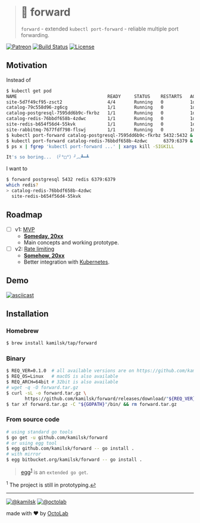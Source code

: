 > # 🎳 forward
>
> `forward` - extended `kubectl port-forward` - reliable multiple port forwarding.

[![Patreon][icon_patreon]](https://www.patreon.com/octolab)
[![Build Status][icon_build]][page_build]
[![License][icon_license]](LICENSE)

## Motivation

Instead of

```bash
$ kubectl get pod
NAME                                  READY     STATUS    RESTARTS   AGE
site-5d7f49cf95-zsct2                 4/4       Running   0          1d
catalog-79c558d96-zg6cg               1/1       Running   0          1d
catalog-postgresql-7595dd6b9c-fkrbz   1/1       Running   0          1d
catalog-redis-76bbdf658b-4zdwc        1/1       Running   0          1d
site-redis-b654f56d4-55kvk            1/1       Running   0          1d
site-rabbitmq-7677fdf798-flswj        1/1       Running   0          1d
$ kubectl port-forward catalog-postgresql-7595dd6b9c-fkrbz 5432:5432 &
$ kubectl port-forward catalog-redis-76bbdf658b-4zdwc      6379:6379 &
$ ps x | fgrep 'kubectl port-forward ...' | xargs kill -SIGKILL

It's so boring... （╯°□°）╯︵┻━┻
```

I want to

```bash
$ forward postgresql 5432 redis 6379:6379
which redis?
> catalog-redis-76bbdf658b-4zdwc
  site-redis-b654f56d4-55kvk
```

## Roadmap

- [ ] v1: [MVP][project_v1]
  - [**Someday, 20xx**][project_v1_dl]
  - Main concepts and working prototype.
- [ ] v2: [Rate limiting][project_v2]
  - [**Somehow, 20xx**][project_v2_dl]
  - Better integration with [Kubernetes](https://kubernetes.io/).

## Demo

[![asciicast](https://asciinema.org/a/217993.svg)](https://asciinema.org/a/217993)

## Installation

### Homebrew

```bash
$ brew install kamilsk/tap/forward
```

### Binary

```bash
$ REQ_VER=0.1.0  # all available versions are on https://github.com/kamilsk/forward/releases/
$ REQ_OS=Linux   # macOS is also available
$ REQ_ARCH=64bit # 32bit is also available
# wget -q -O forward.tar.gz
$ curl -sL -o forward.tar.gz \
       https://github.com/kamilsk/forward/releases/download/"${REQ_VER}/forward_${REQ_VER}_${REQ_OS}-${REQ_ARCH}".tar.gz
$ tar xf forward.tar.gz -C "${GOPATH}"/bin/ && rm forward.tar.gz
```

### From source code

```bash
# using standard go tools
$ go get -u github.com/kamilsk/forward
# or using egg tool
$ egg github.com/kamilsk/forward -- go install .
# with mirror
$ egg bitbucket.org/kamilsk/forward -- go install .
```

> [egg](https://github.com/kamilsk/egg)<sup id="anchor-egg">[1](#egg)</sup> is an `extended go get`.

<sup id="egg">1</sup> The project is still in prototyping.[↩](#anchor-egg)

---

[![@kamilsk][icon_tw_author]](https://twitter.com/ikamilsk)
[![@octolab][icon_tw_sponsor]](https://twitter.com/octolab_inc)

made with ❤️ by [OctoLab](https://www.octolab.org/)

[icon_build]:      https://travis-ci.org/kamilsk/forward.svg?branch=master
[icon_license]:    https://img.shields.io/badge/license-MIT-blue.svg
[icon_patreon]:    https://img.shields.io/badge/patreon-donate-orange.svg
[icon_tw_author]:  https://img.shields.io/badge/author-%40kamilsk-blue.svg
[icon_tw_sponsor]: https://img.shields.io/badge/sponsor-%40octolab-blue.svg
[icon_twitter]:    https://img.shields.io/twitter/url/http/shields.io.svg?style=social

[page_build]:      https://travis-ci.org/kamilsk/forward
[page_promo]:      https://github.com/kamilsk/forward

[project_v1]:      https://github.com/kamilsk/forward/projects/1
[project_v1_dl]:   https://github.com/kamilsk/forward/milestone/1
[project_v2]:      https://github.com/kamilsk/forward/projects/2
[project_v2_dl]:   https://github.com/kamilsk/forward/milestone/2
